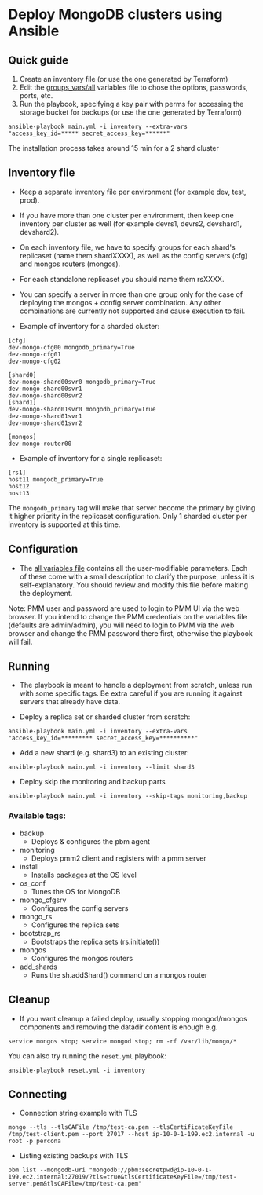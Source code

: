 # Deploy MongoDB clusters using Ansible
## Quick guide
1. Create an inventory file (or use the one generated by Terraform)
2. Edit the [groups_vars/all](group_vars/all) variables file to chose the options, passwords, ports, etc.
3. Run the playbook, specifying a key pair with perms for accessing the storage bucket for backups (or use the one generated by Terraform)
```
ansible-playbook main.yml -i inventory --extra-vars "access_key_id=***** secret_access_key=******"
```
The installation process takes around 15 min for a 2 shard cluster

## Inventory file

- Keep a separate inventory file per environment (for example dev, test, prod).
- If you have more than one cluster per environment, then keep one inventory per cluster as well (for example devrs1, devrs2, devshard1, devshard2).
- On each inventory file, we have to specify groups for each shard's replicaset (name them shardXXXX), as well as the config servers (cfg) and mongos routers (mongos). 
- For each standalone replicaset you should name them rsXXXX.
- You can specify a server in more than one group only for the case of deploying the mongos + config server combination. Any other combinations are currently not supported and cause execution to fail.

- Example of inventory for a sharded cluster:
```
[cfg]
dev-mongo-cfg00 mongodb_primary=True
dev-mongo-cfg01
dev-mongo-cfg02

[shard0]
dev-mongo-shard00svr0 mongodb_primary=True
dev-mongo-shard00svr1
dev-mongo-shard00svr2
[shard1]
dev-mongo-shard01svr0 mongodb_primary=True
dev-mongo-shard01svr1
dev-mongo-shard01svr2

[mongos]
dev-mongo-router00
```

- Example of inventory for a single replicaset:
```
[rs1]
host11 mongodb_primary=True
host12
host13
```

The `mongodb_primary` tag will make that server become the primary by giving it higher priority in the replicaset configuration.
Only 1 sharded cluster per inventory is supported at this time.

## Configuration
* The [all variables file](group_vars/all) contains all the user-modifiable parameters. Each of these come with a small description to clarify the purpose, unless it is self-explanatory. 
You should review and modify this file before making the deployment.

Note: PMM user and password are used to login to PMM UI via the web browser. If you intend to change the PMM credentials on the variables file (defaults are admin/admin), you will need to login to PMM via the web browser and change the PMM password there first, otherwise the playbook will fail. 
 
## Running
* The playbook is meant to handle a deployment from scratch, unless run with some specific tags. Be extra careful if you are running it against servers that already have data.

* Deploy a replica set or sharded cluster from scratch:
```
ansible-playbook main.yml -i inventory --extra-vars "access_key_id=********* secret_access_key=**********"
```
* Add a new shard (e.g. shard3) to an existing cluster:
```
ansible-playbook main.yml -i inventory --limit shard3
```
* Deploy skip the monitoring and backup parts
```
ansible-playbook main.yml -i inventory --skip-tags monitoring,backup
```

### Available tags:
  - backup
    - Deploys & configures the pbm agent
  - monitoring
    - Deploys pmm2 client and registers with a pmm server
  - install
    - Installs packages at the OS level
  - os_conf
    - Tunes the OS for MongoDB
  - mongo_cfgsrv
    - Configures the config servers
  - mongo_rs
    - Configures the replica sets
  - bootstrap_rs
    - Bootstraps the replica sets (rs.initiate())
  - mongos
    - Configures the mongos routers
  - add_shards
    - Runs the sh.addShard() command on a mongos router

## Cleanup
* If you want cleanup a failed deploy, usually stopping mongod/mongos components and removing the datadir content is enough e.g.
```
service mongos stop; service mongod stop; rm -rf /var/lib/mongo/*
```

You can also try running the `reset.yml` playbook:
```
ansible-playbook reset.yml -i inventory
```

## Connecting 
* Connection string example with TLS
```
mongo --tls --tlsCAFile /tmp/test-ca.pem --tlsCertificateKeyFile /tmp/test-client.pem --port 27017 --host ip-10-0-1-199.ec2.internal -u root -p percona
```
* Listing existing backups with TLS
```
pbm list --mongodb-uri "mongodb://pbm:secretpwd@ip-10-0-1-199.ec2.internal:27019/?tls=true&tlsCertificateKeyFile=/tmp/test-server.pem&tlsCAFile=/tmp/test-ca.pem"
```
